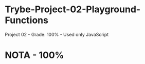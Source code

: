 # Trybe-Project-02-Playground-Functions
Project 02 - Grade: 100% - Used only JavaScript 

# NOTA - 100%

<div align="center" margin="50px">
	<img src=""/>
</div>
